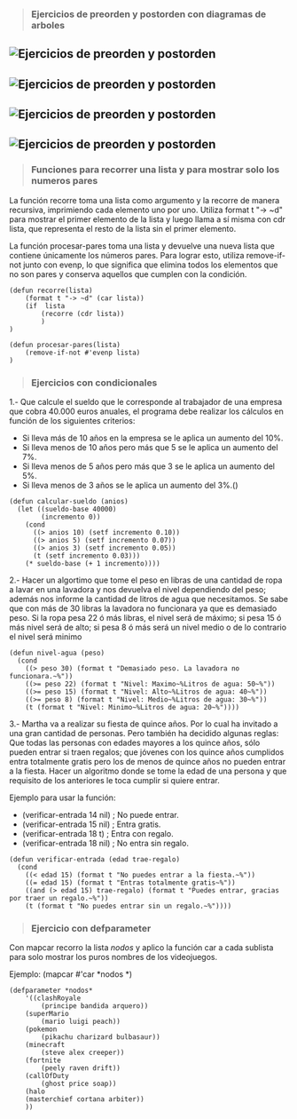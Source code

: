 > ### Ejercicios de preorden y postorden con diagramas de arboles
![Ejercicios de preorden y postorden](imagenes/imagen_1.jpeg)
---
![Ejercicios de preorden y postorden](imagenes/imagen_2.jpeg)
---
![Ejercicios de preorden y postorden](imagenes/imagen_3.jpeg)
---
![Ejercicios de preorden y postorden](imagenes/imagen_4.jpeg)
---
> ### Funciones para recorrer una lista y para mostrar solo los numeros pares
La función recorre toma una lista como argumento y la recorre de manera recursiva, imprimiendo cada elemento uno por uno. Utiliza format t "-> ~d" para mostrar el primer elemento de la lista y luego llama a sí misma con cdr lista, que representa el resto de la lista sin el primer elemento.

La función procesar-pares toma una lista y devuelve una nueva lista que contiene únicamente los números pares. Para lograr esto, utiliza remove-if-not junto con evenp, lo que significa que elimina todos los elementos que no son pares y conserva aquellos que cumplen con la condición.
```Lisp
(defun recorre(lista)
    (format t "-> ~d" (car lista))
    (if  lista   
        (recorre (cdr lista))
        )
)

(defun procesar-pares(lista)
    (remove-if-not #'evenp lista)
)
```

> ### Ejercicios con condicionales  
1.- Que calcule el sueldo que le corresponde al trabajador de una
empresa que cobra 40.000 euros anuales, el programa debe realizar los
cálculos en función de los siguientes criterios:
- Si lleva más de 10 años en la empresa se le aplica un aumento del 10%.
- Si lleva menos de 10 años pero más que 5 se le aplica un aumento del
  7%.
- Si lleva menos de 5 años pero más que 3 se le aplica un aumento del
  5%.
- Si lleva menos de 3 años se le aplica un aumento del 3%.()

```Lisp
(defun calcular-sueldo (anios)
  (let ((sueldo-base 40000)
        (incremento 0))
    (cond
      ((> anios 10) (setf incremento 0.10))
      ((> anios 5) (setf incremento 0.07))
      ((> anios 3) (setf incremento 0.05))
      (t (setf incremento 0.03)))
    (* sueldo-base (+ 1 incremento))))
```
2.- Hacer un algortimo que tome el peso en libras de una cantidad de
ropa a lavar en una lavadora y nos devuelva el nivel dependiendo del
peso; además nos informe la cantidad de litros de agua que
necesitamos. Se sabe que con más de 30 libras la lavadora no funcionara
ya que es demasiado peso. Si la ropa pesa 22 ó más libras, el nivel será
de máximo; si pesa 15 ó más nivel será de alto; si pesa 8 ó más será un
nivel medio o de lo contrario el nivel será minimo
```Lisp
(defun nivel-agua (peso)
  (cond
    ((> peso 30) (format t "Demasiado peso. La lavadora no funcionara.~%"))
    ((>= peso 22) (format t "Nivel: Maximo~%Litros de agua: 50~%"))
    ((>= peso 15) (format t "Nivel: Alto~%Litros de agua: 40~%"))
    ((>= peso 8) (format t "Nivel: Medio~%Litros de agua: 30~%"))
    (t (format t "Nivel: Minimo~%Litros de agua: 20~%"))))
````
3.- Martha va a realizar su fiesta de quince años. Por lo cual ha
invitado a una gran cantidad de personas. Pero también ha decidido
algunas reglas: Que todas las personas con edades mayores a los quince
años, sólo pueden entrar si traen regalos; que jóvenes con los quince
años cumplidos entra totalmente gratis pero los de menos de quince años
no pueden entrar a la fiesta. Hacer un algoritmo donde se tome la edad
de una persona y que requisito de los anteriores le toca cumplir si
quiere entrar.

Ejemplo para usar la función:
- (verificar-entrada 14 nil)  ; No puede entrar.
- (verificar-entrada 15 nil)  ; Entra gratis.
- (verificar-entrada 18 t)    ; Entra con regalo.
- (verificar-entrada 18 nil)  ; No entra sin regalo.

```Lisp
(defun verificar-entrada (edad trae-regalo)
  (cond
    ((< edad 15) (format t "No puedes entrar a la fiesta.~%"))
    ((= edad 15) (format t "Entras totalmente gratis~%"))
    ((and (> edad 15) trae-regalo) (format t "Puedes entrar, gracias por traer un regalo.~%"))
    (t (format t "No puedes entrar sin un regalo.~%"))))
```
> ###  Ejercicio con defparameter
Con mapcar recorro la lista *nodos* y aplico la función car a cada sublista para solo mostrar los puros nombres de los videojuegos.

Ejemplo: (mapcar #'car *nodos *)
```Lisp
(defparameter *nodos* 
    '((clashRoyale 
        (principe bandida arquero))
    (superMario 
        (mario luigi peach))
    (pokemon 
        (pikachu charizard bulbasaur))
    (minecraft 
        (steve alex creeper))
    (fortnite 
        (peely raven drift))
    (callOfDuty
        (ghost price soap))
    (halo 
    (masterchief cortana arbiter))
    ))
```